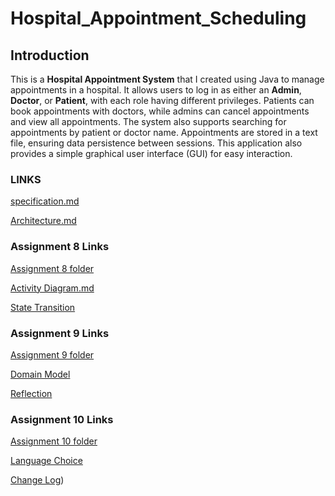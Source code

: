 # Hospital_Appointment_Scheduling

## Introduction

This is a **Hospital Appointment System** that I created using Java to manage appointments in a hospital. It allows users to log in as either an **Admin**, **Doctor**, or **Patient**, with each role having different privileges. Patients can book appointments with doctors, while admins can cancel appointments and view all appointments. The system also supports searching for appointments by patient or doctor name. Appointments are stored in a text file, ensuring data persistence between sessions. This application also provides a simple graphical user interface (GUI) for easy interaction.

### LINKS
[specification.md](Documentation/Specification.md)

[Architecture.md](Documentation/Architecture.md)

### Assignment 8 Links

[Assignment 8 folder](https://github.com/mbalitoh56/Hospital_Appointment_Scheduling/tree/6fa67baaa000b23ae6c079d92b74190ac97a6589/Assignment%208)

[Activity Diagram.md](https://github.com/mbalitoh56/Hospital_Appointment_Scheduling/blob/ca2cb1f34e96ded519fc012fd67ae675491467ec/Assignment%208/Activity%20Diagram.md)

[State Transition](https://github.com/mbalitoh56/Hospital_Appointment_Scheduling/blob/df715f1cac7228ee5500872c32c253ae43439727/Assignment%208/State%20transition.md)

### Assignment 9 Links

[Assignment 9 folder](https://github.com/mbalitoh56/Hospital_Appointment_Scheduling/tree/eb04e8930300a51e30b2a347a2fcfd49541683a6/Assignment%209)

[Domain Model](https://github.com/mbalitoh56/Hospital_Appointment_Scheduling/blob/bbd5d8afb74ef453b32148ed81b25ff9001798ff/Assignment%209/Domain%20Model%20Document.md)

[Reflection](https://github.com/mbalitoh56/Hospital_Appointment_Scheduling/blob/8b563be4b929c13a1c8dadef8f4bc70a890aea77/Assignment%209/Reflection.md)

### Assignment 10 Links

[Assignment 10 folder](https://github.com/mbalitoh56/Hospital_Appointment_Scheduling/tree/011a8ba6df0a7dbfe6ce79ef7a7a18742e56f1e0/Assignment%2010)

[Language Choice](https://github.com/mbalitoh56/Hospital_Appointment_Scheduling/blob/4a69b157f26c9a4bed54a3397ab165c9f3289fcc/Assignment%2010/src/README.md)

[Change Log](https://github.com/mbalitoh56/Hospital_Appointment_Scheduling/blob/70f464644a2936c7bcca347cc3009534d4af8620/Assignment%2010/CHANGELOG.md))
